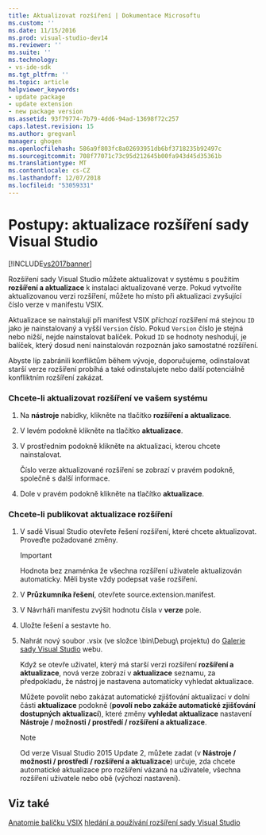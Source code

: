 ```yaml
---
title: Aktualizovat rozšíření | Dokumentace Microsoftu
ms.custom: ''
ms.date: 11/15/2016
ms.prod: visual-studio-dev14
ms.reviewer: ''
ms.suite: ''
ms.technology:
- vs-ide-sdk
ms.tgt_pltfrm: ''
ms.topic: article
helpviewer_keywords:
- update package
- update extension
- new package version
ms.assetid: 93f79774-7b79-4dd6-94ad-13698f72c257
caps.latest.revision: 15
ms.author: gregvanl
manager: ghogen
ms.openlocfilehash: 586a9f803fc8a02693951db6bf3718235b92497c
ms.sourcegitcommit: 708f77071c73c95d212645b00fa943d45d35361b
ms.translationtype: MT
ms.contentlocale: cs-CZ
ms.lasthandoff: 12/07/2018
ms.locfileid: "53059331"
---
```

# <a name="how-to-update-a-visual-studio-extension"></a>Postupy: aktualizace rozšíření sady Visual Studio
[!INCLUDE[vs2017banner](../includes/vs2017banner.md)]

Rozšíření sady Visual Studio můžete aktualizovat v systému s použitím **rozšíření a aktualizace** k instalaci aktualizované verze. Pokud vytvoříte aktualizovanou verzi rozšíření, můžete ho místo při aktualizaci zvyšující číslo verze v manifestu VSIX.

 Aktualizace se nainstalují při manifest VSIX příchozí rozšíření má stejnou `ID` jako je nainstalovaný a vyšší `Version` číslo. Pokud `Version` číslo je stejná nebo nižší, nejde nainstalovat balíček. Pokud `ID` se hodnoty neshodují, je balíček, který dosud není nainstalován rozpoznán jako samostatné rozšíření.

 Abyste líp zabránili konfliktům během vývoje, doporučujeme, odinstalovat starší verze rozšíření probíhá a také odinstalujete nebo další potenciálně konfliktním rozšíření zakázat.

### <a name="to-update-an-extension-on-your-system"></a>Chcete-li aktualizovat rozšíření ve vašem systému

1.  Na **nástroje** nabídky, klikněte na tlačítko **rozšíření a aktualizace**.

2.  V levém podokně klikněte na tlačítko **aktualizace**.

3.  V prostředním podokně klikněte na aktualizaci, kterou chcete nainstalovat.

     Číslo verze aktualizované rozšíření se zobrazí v pravém podokně, společně s další informace.

4.  Dole v pravém podokně klikněte na tlačítko **aktualizace**.

### <a name="to-publish-an-update-of-an-extension"></a>Chcete-li publikovat aktualizace rozšíření

1.  V sadě Visual Studio otevřete řešení rozšíření, které chcete aktualizovat. Proveďte požadované změny.

    > [!IMPORTANT]
    >  Hodnota bez znaménka že všechna rozšíření uživatele aktualizován automaticky. Měli byste vždy podepsat vaše rozšíření.

2.  V **Průzkumníka řešení**, otevřete source.extension.manifest.

3.  V Návrháři manifestu zvýšit hodnotu čísla v **verze** pole.

4.  Uložte řešení a sestavte ho.

5.  Nahrát nový soubor .vsix (ve složce \bin\Debug\ projektu) do [Galerie sady Visual Studio](http://go.microsoft.com/fwlink/?LinkID=123847) webu.

     Když se otevře uživatel, který má starší verzi rozšíření **rozšíření a aktualizace**, nová verze zobrazí v **aktualizace** seznamu, za předpokladu, že nástroj je nastavena automaticky vyhledat aktualizace.

     Můžete povolit nebo zakázat automatické zjišťování aktualizací v dolní části **aktualizace** podokně (**povolí nebo zakáže automatické zjišťování dostupných aktualizací**), které změny **vyhledat aktualizace** nastavení **Nástroje / možnosti / prostředí / rozšíření a aktualizace**.

    > [!NOTE]
    >  Od verze Visual Studio 2015 Update 2, můžete zadat (v **Nástroje / možnosti / prostředí / rozšíření a aktualizace**) určuje, zda chcete automatické aktualizace pro rozšíření vázaná na uživatele, všechna rozšíření uživatele nebo obě (výchozí nastavení).

## <a name="see-also"></a>Viz také
 [Anatomie balíčku VSIX](../extensibility/anatomy-of-a-vsix-package.md) [hledání a používání rozšíření sady Visual Studio](../ide/finding-and-using-visual-studio-extensions.md)

